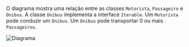 O diagrama mostra uma relação entre as classes `Motorista`, `Passageiro` e `Onibus`. A classe `Onibus` implementa a interface `Iterable`. Um `Motorista` pode conduzir um `Onibus`. Um `Onibus` pode transportar 0 ou mais `Passageiros`.

![](./docs/Diagram.jpg?raw=true "Diagrama")
